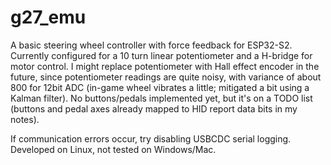 # g27_emu

A basic steering wheel controller with force feedback for ESP32-S2.
Currently configured for a 10 turn linear potentiometer and a H-bridge for motor control. 
I might replace potentiometer with Hall effect encoder in the future, since potentiometer readings are quite noisy, with variance of about 800 for 12bit ADC (in-game wheel vibrates a little; mitigated a bit using a Kalman filter).
No buttons/pedals implemented yet, but it's on a TODO list (buttons and pedal axes already mapped to HID report data bits in my notes).

If communication errors occur, try disabling USBCDC serial logging.
Developed on Linux, not tested on Windows/Mac.
